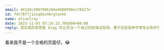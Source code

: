 ```yaml
---
email: d41d8cd98f00b204e9800998ecf8427e
id: fdt78f7j1zxqdez4brgtaxkk
name: eliaztray
date: 2023-11-03 07:24:23.705000+00:00
reply: 其实我的意思是 blog 可以充当一个自己的前端试验场，便于实验各种平常写业务时不敢尝试的写法 XD
---
```

看来我不是一个合格的页面仔。😂
